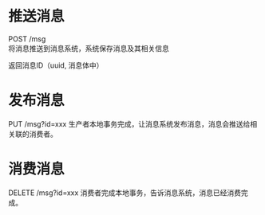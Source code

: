 # 推送消息 
POST /msg  
将消息推送到消息系统，系统保存消息及其相关信息

返回消息ID（uuid, 消息体中）

# 发布消息
PUT  /msg?id=xxx
生产者本地事务完成，让消息系统发布消息，消息会推送给相关联的消费者。

# 消费消息
DELETE /msg?id=xxx
消费者完成本地事务，告诉消息系统，消息已经消费完成。